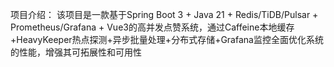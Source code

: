 项目介绍：
该项目是一款基于Spring Boot 3 + Java 21 + Redis/TiDB/Pulsar + Prometheus/Grafana + Vue3的高并发点赞系统，通过Caffeine本地缓存+HeavyKeeper热点探测+异步批量处理+分布式存储+Grafana监控全面优化系统的性能，增强其可拓展性和可用性
